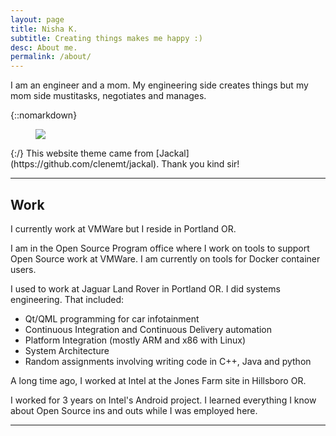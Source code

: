 ```yaml
---
layout: page
title: Nisha K.
subtitle: Creating things makes me happy :)
desc: About me.
permalink: /about/
---
```


<div class="pretty-links">

<div class="lead lead-about">I am an engineer and a mom. My engineering side creates things but my mom side mustitasks, negotiates and manages.
</div>

{::nomarkdown} 
<figure class="site-profile">
    <img src="{{ site.baseurl }}/assets/img/profile.png">
</figure>
{:/}
This website theme came from [Jackal](https://github.com/clenemt/jackal).
Thank you kind sir!

---

## Work

I currently work at VMWare but I reside in Portland OR.

I am in the Open Source Program office where I work on tools to support Open Source work at VMWare. I am currently on tools for Docker container users.


I used to work at Jaguar Land Rover in Portland OR.
I did systems engineering. That included:

- Qt/QML programming for car infotainment
- Continuous Integration and Continuous Delivery automation
- Platform Integration (mostly ARM and x86 with Linux)
- System Architecture
- Random assignments involving writing code in C++, Java and python

A long time ago, I worked at Intel at the Jones Farm site in Hillsboro OR.

I worked for 3 years on Intel's Android project. I learned everything I know about Open Source ins and outs while I was employed here.

---

</div>

